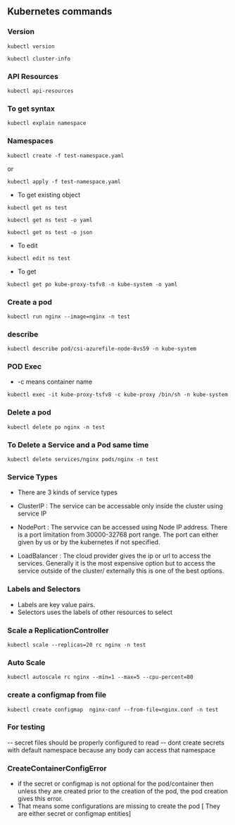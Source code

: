 ## Kubernetes commands

### Version

```kubectl version```

```kubectl cluster-info```

### API Resources

```kubectl api-resources```

### To get syntax

```kubectl explain namespace```


### Namespaces

```kubectl create -f test-namespace.yaml```

or

```kubectl apply -f test-namespace.yaml```

- To get existing object 

```kubectl get ns test```

```kubectl get ns test -o yaml```

```kubectl get ns test -o json```

- To edit 

```kubectl edit ns test```

- To get

```kubectl get po kube-proxy-tsfv8 -n kube-system -o yaml```

### Create a pod

```kubectl run nginx --image=nginx -n test```

### describe

```kubectl describe pod/csi-azurefile-node-8vs59 -n kube-system```

### POD Exec

- -c means container name
  
```kubectl exec -it kube-proxy-tsfv8 -c kube-proxy /bin/sh -n kube-system```

### Delete a pod

```kubectl delete po nginx -n test```

### To Delete a Service and a Pod same time

```kubectl delete services/nginx pods/nginx -n test```

### Service Types

- There are 3 kinds of service types
  
- ClusterIP :  The service can be accessable only inside the cluster using service IP
- NodePort  : The servvice can be accessed using Node IP address. There is a port limitation from 30000-32768 port range. The port can either given by us or by the kubernetes if not specified.
- LoadBalancer : The cloud provider gives the ip or url to access the services. Generally it is the most expensive option but to access the service outside of the cluster/ externally this is one of the best options.


### Labels and Selectors

- Labels are key value pairs.
- Selectors uses the labels of other resources to select

### Scale a ReplicationController

```kubectl scale --replicas=20 rc nginx -n test```

### Auto Scale

```kubectl autoscale rc nginx --min=1 --max=5 --cpu-percent=80```


### create a configmap from file 

```kubectl create configmap  nginx-conf --from-file=nginx.conf -n test```

### For testing

-- secret files should be properly configured to read
-- dont create secrets with default namespace because any body can access that namespace

### CreateContainerConfigError
  
  - if the secret or configmap is not optional for the pod/container then unless they are created prior to the creation of the pod, the pod creation gives this error.
  - That means some configurations are missing to create the pod [ They are either secret or configmap entities]